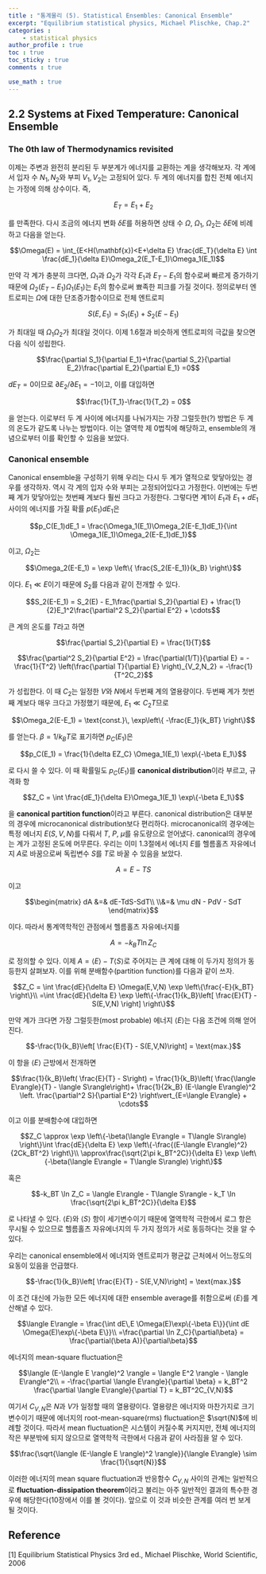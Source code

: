```yaml
---
title : "통계물리 (5). Statistical Ensembles: Canonical Ensemble"
excerpt: "Equilibrium statistical physics, Michael Plischke, Chap.2"
categories :
    - statistical physics
author_profile : true
toc : true
toc_sticky : true
comments : true

use_math : true
---
```


## 2.2 Systems at Fixed Temperature: Canonical Ensemble

### The 0th law of Thermodynamics revisited

이제는 주변과 완전히 분리된 두 부분계가 에너지를 교환하는 계을 생각해보자. 각 계에서 입자 수 $N_1,N_2$와 부피 $V_1, V_2$는 고정되어 있다. 두 계의 에너지를 합친 전체 에너지는 가정에 의해 상수이다. 즉,

$$E_T = E_1 + E_2$$

를 만족한다. 다시 조금의 에너지 변화 $\delta E$를 허용하면 상태 수 $\Omega$, $\Omega_1$, $\Omega_2$는 $\delta E$에 비례하고 다음을 얻는다.

$$\Omega(E) = \int_{E<H(\mathbf{x})<E+\delta E} \frac{dE_T}{\delta E} \int \frac{dE_1}{\delta E}\Omega_2(E_T-E_1)\Omega_1(E_1)$$

만약 각 계가 충분히 크다면, $\Omega_1$과 $\Omega_2$가 각각 $E_1$과 $E_T-E_1$의 함수로써 빠르게 증가하기 때문에 $\Omega_2(E_T-E_1)\Omega_1(E_1)$는 $E_1$의 함수로써 뾰족한 피크를 가질 것이다. 정의로부터 엔트로피는 $\Omega$에 대한 단조증가함수이므로 전체 엔트로피

$$S(E,E_1) = S_1(E_1) + S_2(E-E_1)$$

가 최대일 때 $\Omega_1\Omega_2$가 최대일 것이다. 이제 1.6절과 비슷하게 엔트로피의 극값을 찾으면 다음 식이 성립한다.

$$\frac{\partial S_1}{\partial E_1}+\frac{\partial S_2}{\partial E_2}\frac{\partial E_2}{\partial E_1} =0$$

$dE_T = 0$이므로 $\partial E_2/\partial E_1=-1$이고, 이를 대입하면

$$\frac{1}{T_1}-\frac{1}{T_2} = 0$$

을 얻는다. 이로부터 두 계 사이에 에너지를 나눠가지는 가장 그럴듯한(?) 방법은 두 계의 온도가 같도록 나누는 방법이다. 이는 열역학 제 0법칙에 해당하고, ensemble의 개념으로부터 이를 확인할 수 있음을 보았다.

### Canonical ensemble

Canonical ensemble을 구성하기 위해 우리는 다시 두 계가 열적으로 맞닿아있는 경우를 생각하자. 역시 각 계의 입자 수와 부피는 고정되어있다고 가정한다. 이번에는 두번째 계가 맞닿아있는 첫번째 계보다 훨씬 크다고 가정한다. 그렇다면 계1이 $E_1$과 $E_1 + dE_1$ 사이의 에너지를 가질 확률 $p(E_1)dE_1$은

$$p_C(E_1)dE_1 = \frac{\Omega_1(E_1)\Omega_2(E-E_1)dE_1}{\int \Omega_1(E_1)\Omega_2(E-E_1)dE_1}$$

이고, $\Omega_2$는

$$\Omega_2(E-E_1) = \exp \left\{ \frac{S_2(E-E_1)}{k_B} \right\}$$

이다. $E_1 \ll E$이기 때문에 $S_2$를 다음과 같이 전개할 수 있다.

$$S_2(E-E_1) = S_2(E) - E_1\frac{\partial S_2}{\partial E}  + \frac{1}{2}E_1^2\frac{\partial^2 S_2}{\partial E^2} + \cdots$$

큰 계의 온도를 $T$라고 하면

$$\frac{\partial S_2}{\partial E} = \frac{1}{T}$$

$$\frac{\partial^2 S_2}{\partial E^2} = \frac{\partial(1/T)}{\partial E} = -\frac{1}{T^2} \left(\frac{\partial T}{\partial E} \right)_{V_2,N_2} = -\frac{1}{T^2C_2}$$

가 성립한다. 이 때 $C_2$는 일정한 $V$와 $N$에서 두번째 계의 열용량이다. 두번째 계가 첫번째 계보다 매우 크다고 가정했기 때문에, $E_1 \ll C_2T$므로

$$\Omega_2(E-E_1) = \text{const.}\, \exp\left\{ -\frac{E_1}{k_BT} \right\}$$

를 얻는다. $\beta = 1/k_BT$로 표기하면 $p_C(E_1)$은

$$p_C(E_1) = \frac{1}{\delta EZ_C} \Omega_1(E_1) \exp\{-\beta E_1\}$$

로 다시 쓸 수 있다. 이 때 확률밀도 $p_C(E_1)$를 **canonical distribution**이라 부르고, 규격화 항

$$Z_C = \int \frac{dE_1}{\delta E}\Omega_1(E_1) \exp\{-\beta E_1\}$$

을 **canonical partition function**이라고 부른다. canonical distribution은 대부분의 경우에 microcanonical distribution보다 편리하다. microcanonical의 경우에는 특정 에너지 $E(S,V,N)$를 다뤄서 $T$, $P$, $\mu$를 유도량으로 얻어냈다. canonical의 경우에는 계가 고정된 온도에 머무른다. 우리는 이미 1.3절에서 에너지 $E$를 헬름홀츠 자유에너지 $A$로 바꿈으로써 독립변수 $S$를 $T$로 바꿀 수 있음을 보았다.

$$A = E-TS$$

이고

$$\begin{matrix} dA &=& dE-TdS-SdT\\ \\&=& \mu dN - PdV - SdT \end{matrix}$$

이다. 따라서 통계역학적인 관점에서 헬름홀츠 자유에너지를

$$A = -k_BT\ln Z_C$$

로 정의할 수 있다. 이제 $A=\langle E\rangle -T\langle S\rangle$로 주어지는 큰 계에 대해 이 두가지 정의가 동등한지 살펴보자. 이를 위해 분배함수(partition function)를 다음과 같이 쓰자.

$$Z_C = \int \frac{dE}{\delta E} \Omega(E,V,N) \exp \left\{\frac{-E}{k_BT} \right\}\\ =\int \frac{dE}{\delta E} \exp \left\{-\frac{1}{k_B}\left[ \frac{E}{T} - S(E,V,N) \right] \right\}$$

만약 계가 크다면 가장 그럴듯한(most probable) 에너지 $\langle E\rangle$는 다음 조건에 의해 얻어진다.

$$-\frac{1}{k_B}\left[ \frac{E}{T} - S(E,V,N)\right] = \text{max.}$$

이 항을 $\langle E\rangle$ 근방에서 전개하면

$$\frac{1}{k_B}\left( \frac{E}{T} - S\right) = \frac{1}{k_B}\left( \frac{\langle E\rangle}{T} - \langle S\rangle\right)+ \frac{1}{2k_B} (E-\langle E\rangle)^2 \left. \frac{\partial^2 S}{\partial E^2} \right\vert_{E=\langle E\rangle} + \cdots$$

이고 이를 분배함수에 대입하면

$$Z_C \approx \exp \left\{-\beta(\langle E\rangle = T\langle S\rangle) \right\}\int \frac{dE}{\delta E} \exp \left\{-\frac{(E-\langle E\rangle)^2}{2Ck_BT^2} \right\}\\ \approx\frac{\sqrt{2\pi k_BT^2C}}{\delta E} \exp \left\{-\beta(\langle E\rangle = T\langle S\rangle) \right\}$$

혹은

$$-k_BT \ln Z_C = \langle E\rangle - T\langle S\rangle - k_T \ln \frac{\sqrt{2\pi k_BT^2C}}{\delta E}$$

로 나타낼 수 있다. $\langle E\rangle$와 $\langle S\rangle$ 항이 세기변수이기 때문에 열역학적 극한에서 로그 항은 무시될 수 있으므로 헬름홀츠 자유에너지의 두 가지 정의가 서로 동등하다는 것을 알 수 있다.

우리는 canonical ensemble에서 에너지와 엔트로피가 평균값 근처에서 어느정도의 요동이 있음을 언급했다.

$$-\frac{1}{k_B}\left[ \frac{E}{T} - S(E,V,N)\right] = \text{max.}$$

이 조건 대신에 가능한 모든 에너지에 대한 ensemble average를 취함으로써 $\langle E\rangle$를 계산해낼 수 있다.

$$\langle E\rangle = \frac{\int dE\,E \Omega(E)\exp\{-\beta E\}}{\int dE \Omega(E)\exp\{-\beta E\}}\\ =\frac{\partial \ln Z_C}{\partial\beta} = \frac{\partial(\beta A)}{\partial\beta}$$

에너지의 mean-square fluctuation은

$$\langle (E-\langle E \rangle)^2 \rangle = \langle E^2 \rangle - \langle E\rangle^2\\ = -\frac{\partial \langle E\rangle}{\partial \beta} = k_BT^2 \frac{\partial \langle E\rangle}{\partial T} = k_BT^2C_{V,N}$$

여기서 $C_{V,N}$은 $N$과 $V$가 일정할 때의 열용량이다. 열용량은 에너지와 마찬가지로 크기변수이기 때문에 에너지의 root-mean-square(rms) fluctuation은 $\sqrt{N}$에 비례할 것이다. 따라서 mean fluctuation은 시스템이 커질수록 커지지만, 전체 에너지의 작은 부분밖에 되지 않으므로 열역학적 극한에서 다음과 같이 사라짐을 알 수 있다.

$$\frac{\sqrt{\langle (E-\langle E \rangle)^2 \rangle}}{\langle E\rangle} \sim \frac{1}{\sqrt{N}}$$

이러한 에너지의 mean square fluctuation과 반응함수 $C_{V,N}$ 사이의 관계는 일반적으로 **fluctuation-dissipation theorem**이라고 불리는 아주 일반적인 결과의 특수한 경우에 해당한다(10장에서 이를 볼 것이다). 앞으로 이 것과 비슷한 관계를 여러 번 보게 될 것이다.



## Reference

[1] Equilibrium Statistical Physics 3rd ed., Michael Plischke, World Scientific, 2006